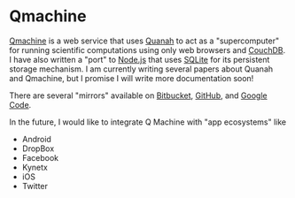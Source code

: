Qmachine
========

[Qmachine](http://qmachine.org) is a web service that uses
[Quanah](http://wilkinson.github.com/quanah) to act as a "supercomputer" for
running scientific computations using only web browsers and
[CouchDB](http://couchdb.apache.org/). I have also written a "port" to
[Node.js](http://nodejs.org/) that uses [SQLite](http://www.sqlite.org/) for
its persistent storage mechanism. I am currently writing several papers about
Quanah and Qmachine, but I promise I will write more documentation soon!

There are several "mirrors" available on
[Bitbucket](https://bitbucket.org/wilkinson/qmachine),
[GitHub](https://github.com/wilkinson/qmachine), and
[Google Code](https://qmachine.googlecode.com).

In the future, I would like to integrate Q Machine with "app ecosystems" like

-   Android
-   DropBox
-   Facebook
-   Kynetx
-   iOS
-   Twitter

